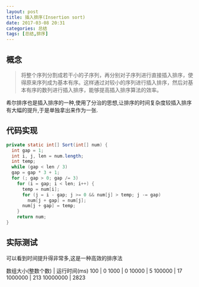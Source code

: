 ```yaml
---
layout: post
title: 插入排序(Insertion sort)
date: 2017-03-08 20:31
categories: 总结
tags: [总结,排序]
---
```

## 概念
>将整个序列分割成若干小的子序列，再分别对子序列进行直接插入排序，使得原来序列成为基本有序。这样通过对较小的序列进行插入排序，然后对基本有序的数列进行插入排序，能够提高插入排序算法的效率。

希尔排序也是插入排序的一种,使用了分治的思想,让排序的时间复杂度较插入排序有大幅的提升,于是单独拿出来作为一张.

## 代码实现
```java
private static int[] Sort(int[] num) {
  int gap = 1;
  int i, j, len = num.length;
  int temp;
  while (gap < len / 3)
  gap = gap * 3 + 1;
  for (; gap > 0; gap /= 3)
    for (i = gap; i < len; i++) {
      temp = num[i];
      for (j = i - gap; j >= 0 && num[j] > temp; j -= gap)
        num[j + gap] = num[j];
      num[j + gap] = temp;
    }
    return num;
}
```
## 实际测试
可以看到时间提升得非常多,这是一种高效的排序法

数组大小(整数个数) | 运行时间(ms)
100 | 0
1000 | 0
10000 | 5
100000 | 17
1000000 | 213
10000000 | 2823
